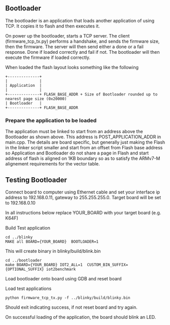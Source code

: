 ## Bootloader

The bootloader is an application that loads another application of using TCP.
It copies it to flash and then executes it.


On power up the bootloader, starts a TCP server.  The client (firmware_tcp_tx.py)
performs a handshake, and sends the firmware size, then the firmware.
The server will then send either a done or a fail response.  Done if loaded
correctly and fail if not.  The bootloader will then execute the firmware if loaded correctly.


When loaded the flash layout looks something like the following

```
+--------------+
|              |
| Application  |
|              |
+--------------+ FLASH_BASE_ADDR + Size of Bootloader rounded up to nearest page size (0x20000)
| Bootloader   |
+--------------+ FLASH_BASE_ADDR
```

### Prepare the application to be loaded
The application must be linked to start from an address above the Bootloader
as shown above. This address is POST_APPLICATION_ADDR in main.cpp. The details
are board specific, but generally just making the Flash in the linker script
smaller and start from an offset from Flash base address so Application and
Bootloader do not share a page in Flash and start address of flash is aligned on
1KB boundary so as to satisfy the ARMv7-M alignement requirements for the vector
table.

## Testing Bootloader

Connect board to computer using Ethernet cable and set your interface ip address
to 192.168.0.11, gateway to 255.255.255.0.  Target board will be set to
192.168.0.10

In all instructions below replace YOUR_BOARD with your target board (e.g. K64F)

Build Test application
```
cd ../blinky
MAKE all BOARD={YOUR_BOARD}  BOOTLOADER=1
```
This will create binary in blinky/build/blink.bin

```
cd ../bootloader
make BOARD={YOUR_BOARD} IOT2_ALL=1  CUSTOM_BIN_SUFFIX={OPTIONAL_SUFFIX} iot2benchmark
```

Load bootloader onto board using GDB and reset board

Load test applications
```
python firmware_tcp_tx.py -f ../blinky/build/blinky.bin
```
Should exit indicating success, if not reset board and try again.

On successful loading of the application, the board should blink an LED.
